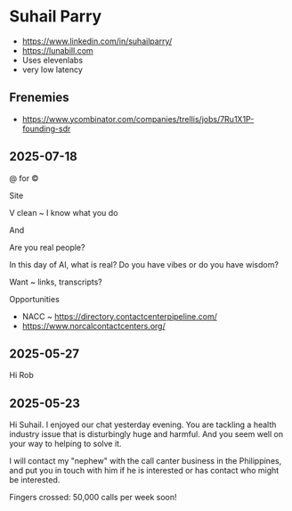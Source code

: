 # Suhail Parry

* https://www.linkedin.com/in/suhailparry/
* https://lunabill.com
* Uses elevenlabs
* very low latency


## Frenemies

* https://www.ycombinator.com/companies/trellis/jobs/7Ru1X1P-founding-sdr


## 2025-07-18

@ for &copy;

Site

V clean ~ I know what you do

And

Are you real people?

In this day of AI, what is real? Do you have vibes or do you have wisdom?

Want  ~ links, transcripts?

Opportunities

* NACC ~ https://directory.contactcenterpipeline.com/
* https://www.norcalcontactcenters.org/




## 2025-05-27

Hi Rob


## 2025-05-23

Hi Suhail. I enjoyed our chat yesterday evening. You are tackling a health industry issue that is disturbingly huge and harmful. And you seem well on your way to helping to solve it.

I will contact my "nephew" with the call canter business in the Philippines, and put you in touch with him if he is interested or has contact who might be interested.

Fingers crossed: 50,000 calls per week soon!



